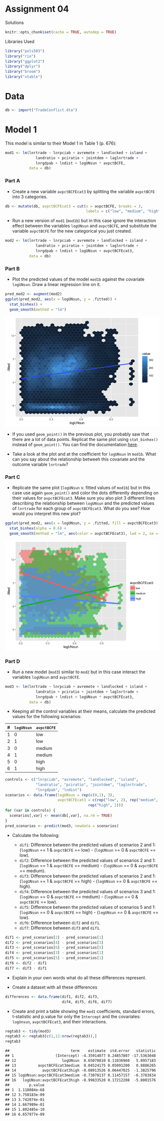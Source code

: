 # Assignment 04
Solutions  


```r
knitr::opts_chunk$set(cache = TRUE, autodep = TRUE)
```

Libraries Used

```r
library("pols503")
library("rio")
library("ggplot2")
library("dplyr")
library("broom")
library("xtable")
```

# Data


```r
db <- import("TradeConflict.dta")
```

# Model 1

This model is similar to their Model 1 in Table 1 (p. 676):

```r
mod1 <- lm(lnrtrade ~ lnrpciab + avremote + landlocked + island + 
              landratio + pciratio + jointdem + laglnrtrade +
              lnrgdpab + lndist + logUNsun * avpctBCFE, 
           data = db)
```

### Part A

- Create a new variable `avpctBCFEcat3` by splitting the variable `avpctBCFE` into 3 categories. 


```r
db <- mutate(db, avpctBCFEcat3 = cut(x = avpctBCFE, breaks = 3, 
                                     labels = c("low", "medium", "high")))
```

- Run a new version of `mod1` (`mod1b`) but in this case ignore the interaction effect between the variables `logUNsun` and `avpctBCFE`, and substitute the variable `avpctBCFE` for the new categorical you just created.


```r
mod2 <- lm(lnrtrade ~ lnrpciab + avremote + landlocked + island + 
              landratio + pciratio + jointdem + laglnrtrade +
              lnrgdpab + lndist + logUNsun + avpctBCFEcat3, 
           data = db)
```

### Part B

- Plot the predicted values of the model `mod1b` against the covariate `logUNsun`. Draw a linear regression line on it.

```r
pred_mod2 <- augment(mod2)
ggplot(pred_mod2, aes(x = logUNsun, y = .fitted)) + 
  stat_binhex() +
  geom_smooth(method = "lm")
```

![](solution_files/figure-html/unnamed-chunk-7-1.png)

- If you used `geom_point()` in the previous plot, you probably saw that there are a lot of data points. Replicat the same plot using `stat_binhex()` instead of `geom_point()`. You can find the documentation [here](http://docs.ggplot2.org/0.9.3/stat_binhex.html).

- Take a look at the plot and at the coefficient for `logUNsun` in `mod1b`. What can you say about the relationship betweeh this covariate and the outcome variable `lnrtrade`?

### Part C

- Replicate the same plot (`logUNsun` v. fitted values of `mod1b`) but in this case use again `geom_point()` and color the dots differently depending on their values for `avpctBCFEcat3`. Make sure you also plot 3 different lines describing the relationship between `logUNsun` and the predicted values of `lnrtrade` for each group of `avpctBCFEcat3`. What do you see? How would you interpret this new plot?


```r
ggplot(pred_mod2, aes(x = logUNsun, y = .fitted, fill = avpctBCFEcat3)) + 
  stat_binhex(alpha = 0.6) +
  geom_smooth(method = "lm", aes(color = avpctBCFEcat3), lwd = 2, se = FALSE)
```

![](solution_files/figure-html/unnamed-chunk-8-1.png)

### Part D

- Run a new model (`mod3`) similar to `mod2` but in this case interact the variables `logUNsun` and `avpctBCFE`.


```r
mod3 <- lm(lnrtrade ~ lnrpciab + avremote + landlocked + island + 
              landratio + pciratio + jointdem + laglnrtrade +
              lnrgdpab + lndist + logUNsun * avpctBCFEcat3, 
           data = db)
```

- Keeping all the control variables at their means, calculate the predicted values for the following scenarios:

| # | `logUNsun`     |     `avpctBCFE` |
|:----|:---------|:-------|
| 1 | 0     | low |
| 2 | 1     | low |
| 3 | 0     | medium |
| 4 | 1     | medium |
| 5 | 0     | high |
| 6 | 1     | high |



```r
controls <- c("lnrpciab", "avremote", "landlocked", "island", 
              "landratio", "pciratio", "jointdem", "laglnrtrade",
              "lnrgdpab", "lndist")
scenarios <- data.frame(logUNsun = rep(c(0,1), 3),
                        avpctBCFEcat3 = c(rep("low", 2), rep("medium", 2),
                                      rep("high", 2)))
for (var in controls) {
  scenarios[,var] <- mean(db[,var], na.rm = TRUE)
}
pred_scenarios <- predict(mod3, newdata = scenarios)
```

- Calculate the following:

    - `dif1`: Difference between the predicted values of scenarios 2 and 1: (`logUNsun` == 1 & `avpctBCFE` == low) - (`logUNsun` == 0 & `avpctBCFE` == low).
    - `dif2`: Difference between the predicted values of scenarios 2 and 1: (`logUNsun` == 1 & `avpctBCFE` == medium) - (`logUNsun` == 0 & `avpctBCFE` == medium).
    - `dif3`: Difference between the predicted values of scenarios 2 and 1: (`logUNsun` == 1 & `avpctBCFE` == high) - (`logUNsun` == 0 & `avpctBCFE` == high).
    - `dif4`: Difference between the predicted values of scenarios 3 and 1: (`logUNsun` == 0 & `avpctBCFE` == medium) - (`logUNsun` == 0 & `avpctBCFE` == low).
    - `dif5`: Difference between the predicted values of scenarios 5 and 1: (`logUNsun` == 0 & `avpctBCFE` == high) - (`logUNsun` == 0 & `avpctBCFE` == low).
    - `dif6`: Difference between `dif2` and `dif1`.
    - `dif7`: Difference between `dif3` and `dif1`.
    

```r
dif1 <- pred_scenarios[2] - pred_scenarios[1]
dif2 <- pred_scenarios[4] - pred_scenarios[3]
dif3 <- pred_scenarios[6] - pred_scenarios[5]
dif4 <- pred_scenarios[3] - pred_scenarios[1]
dif5 <- pred_scenarios[5] - pred_scenarios[1]
dif6 <- dif2 - dif1
dif7 <- dif3 - dif1
```

- Explain in your own words what do all these differences represent.

- Create a dataset with all these differences

```r
differences <- data.frame(dif1, dif2, dif3, 
                          dif4, dif5, dif6, dif7)
```

- Create and print a table showing the `mod1` coefficients, standard errors, t-statistic and p.value for only the `Intercept` and the covariates: `logUnsun`, `avpctBCFEcat3`, and their interactions. 


```r
regtab3 <- tidy(mod3)
regtab3 <- regtab3[c(1,12:nrow(regtab3)),]
regtab3
```

```
##                            term    estimate  std.error   statistic
## 1                   (Intercept) -4.35914077 0.24857807 -17.5363048
## 12                     logUNsun  0.65070810 0.11036960   5.8957183
## 13          avpctBCFEcat3medium  0.04524175 0.05091200   0.8886265
## 14            avpctBCFEcat3high -0.08913526 0.06447025  -1.3825796
## 15 logUNsun:avpctBCFEcat3medium -0.73078137 0.11457157  -6.3783834
## 16   logUNsun:avpctBCFEcat3high -0.99833520 0.17212208  -5.8001576
##         p.value
## 1  1.118084e-68
## 12 3.750183e-09
## 13 3.742074e-01
## 14 1.667989e-01
## 15 1.802485e-10
## 16 6.657977e-09
```

